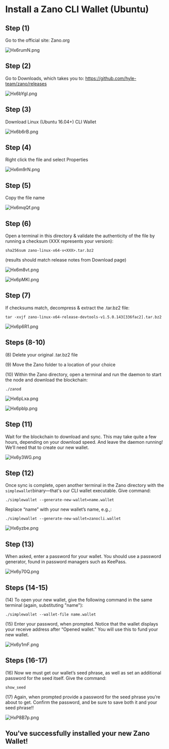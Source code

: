 # Install a Zano CLI Wallet (Ubuntu)

## Step (1)

Go to the official site: Zano.org

![Hx6rumN.png](https://iili.io/Hx6rumN.png)

## Step (2)

Go to Downloads, which takes you to:
https://github.com/hyle-team/zano/releases

![Hx6bYgI.png](https://iili.io/Hx6bYgI.png)

## Step (3)

Download Linux (Ubuntu 16.04+) CLI Wallet

![Hx6b6rB.png](https://iili.io/Hx6b6rB.png)

## Step (4)

Right click the file and select Properties

![Hx6m9rN.png](https://iili.io/Hx6m9rN.png)

## Step (5)

Copy the file name

![Hx6mqQf.png](https://iili.io/Hx6mqQf.png)

## Step (6)

 Open a terminal in this directory & validate the authenticity of the file by running a checksum (XXX represents your version):

```
sha256sum zano-linux-x64-v<XXX>.tar.bz2
```

(results should match release notes from Download page)

![Hx6m8vt.png](https://iili.io/Hx6m8vt.png)

![Hx6pMKl.png](https://iili.io/Hx6pMKl.png)

## Step (7)

If checksums match, decompress & extract the .tar.bz2 file:

```
tar -xvjf zano-linux-x64-release-devtools-v1.5.0.143[336fac2].tar.bz2
```

![Hx6p6R1.png](https://iili.io/Hx6p6R1.png)

## Steps (8-10)

(8) Delete your original .tar.bz2 file

(9) Move the Zano folder to a location of your choice

(10) Within the Zano directory, open a terminal and run the daemon to start the node and download the blockchain:

```
./zanod
```

![Hx6pLxa.png](https://iili.io/Hx6pLxa.png)

![Hx6pblp.png](https://iili.io/Hx6pblp.png)

## Step (11)

Wait for the blockchain to download and sync. This may take quite a few hours, depending on your download speed. And leave the daemon running! We’ll need that to create our new wallet.

![Hx6y3WG.png](https://iili.io/Hx6y3WG.png)

## Step (12)

Once sync is complete, open another terminal in the Zano directory with the `simplewallet`binary—that's our CLI wallet executable. Give command:

```
./simplewallet --generate-new-wallet=name.wallet
```

Replace “name” with your new wallet’s name, e.g.,:

```
./simplewallet --generate-new-wallet=zanocli.wallet
```

![Hx6yzbe.png](https://iili.io/Hx6yzbe.png)

## Step (13)

When asked, enter a password for your wallet. You should use a password generator, found in password managers such as KeePass.

![Hx6y70Q.png](https://iili.io/Hx6y70Q.png)

## Steps (14-15)

(14) To open your new wallet, give the following command in the same terminal (again, substituting "name"):

```
./simplewallet --wallet-file name.wallet
```

(15) Enter your password, when prompted. Notice that the wallet displays your receive address after “Opened wallet.” You will use this to fund your new wallet.

![Hx6y1mF.png](https://iili.io/Hx6y1mF.png)

## Steps (16-17)

(16) Now we must get our wallet’s seed phrase, as well as set an additional password for the seed itself. Give the command:

```
show_seed
```

(17) Again, when prompted provide a password for the seed phrase you’re about to get. Confirm the password, and be sure to save both it and your seed phrase!!

![HxP8B7p.png](https://iili.io/HxP8B7p.png)

## You've successfully installed your new Zano Wallet!
